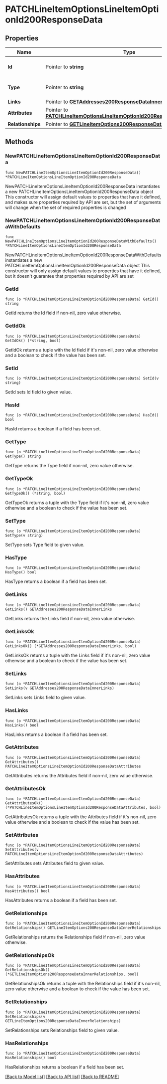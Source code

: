 # PATCHLineItemOptionsLineItemOptionId200ResponseData

## Properties

Name | Type | Description | Notes
------------ | ------------- | ------------- | -------------
**Id** | Pointer to **string** | The resource&#39;s id | [optional] 
**Type** | Pointer to **string** | The resource&#39;s type | [optional] [default to "line_item_options"]
**Links** | Pointer to [**GETAddresses200ResponseDataInnerLinks**](GETAddresses200ResponseDataInnerLinks.md) |  | [optional] 
**Attributes** | Pointer to [**PATCHLineItemOptionsLineItemOptionId200ResponseDataAttributes**](PATCHLineItemOptionsLineItemOptionId200ResponseDataAttributes.md) |  | [optional] 
**Relationships** | Pointer to [**GETLineItemOptions200ResponseDataInnerRelationships**](GETLineItemOptions200ResponseDataInnerRelationships.md) |  | [optional] 

## Methods

### NewPATCHLineItemOptionsLineItemOptionId200ResponseData

`func NewPATCHLineItemOptionsLineItemOptionId200ResponseData() *PATCHLineItemOptionsLineItemOptionId200ResponseData`

NewPATCHLineItemOptionsLineItemOptionId200ResponseData instantiates a new PATCHLineItemOptionsLineItemOptionId200ResponseData object
This constructor will assign default values to properties that have it defined,
and makes sure properties required by API are set, but the set of arguments
will change when the set of required properties is changed

### NewPATCHLineItemOptionsLineItemOptionId200ResponseDataWithDefaults

`func NewPATCHLineItemOptionsLineItemOptionId200ResponseDataWithDefaults() *PATCHLineItemOptionsLineItemOptionId200ResponseData`

NewPATCHLineItemOptionsLineItemOptionId200ResponseDataWithDefaults instantiates a new PATCHLineItemOptionsLineItemOptionId200ResponseData object
This constructor will only assign default values to properties that have it defined,
but it doesn't guarantee that properties required by API are set

### GetId

`func (o *PATCHLineItemOptionsLineItemOptionId200ResponseData) GetId() string`

GetId returns the Id field if non-nil, zero value otherwise.

### GetIdOk

`func (o *PATCHLineItemOptionsLineItemOptionId200ResponseData) GetIdOk() (*string, bool)`

GetIdOk returns a tuple with the Id field if it's non-nil, zero value otherwise
and a boolean to check if the value has been set.

### SetId

`func (o *PATCHLineItemOptionsLineItemOptionId200ResponseData) SetId(v string)`

SetId sets Id field to given value.

### HasId

`func (o *PATCHLineItemOptionsLineItemOptionId200ResponseData) HasId() bool`

HasId returns a boolean if a field has been set.

### GetType

`func (o *PATCHLineItemOptionsLineItemOptionId200ResponseData) GetType() string`

GetType returns the Type field if non-nil, zero value otherwise.

### GetTypeOk

`func (o *PATCHLineItemOptionsLineItemOptionId200ResponseData) GetTypeOk() (*string, bool)`

GetTypeOk returns a tuple with the Type field if it's non-nil, zero value otherwise
and a boolean to check if the value has been set.

### SetType

`func (o *PATCHLineItemOptionsLineItemOptionId200ResponseData) SetType(v string)`

SetType sets Type field to given value.

### HasType

`func (o *PATCHLineItemOptionsLineItemOptionId200ResponseData) HasType() bool`

HasType returns a boolean if a field has been set.

### GetLinks

`func (o *PATCHLineItemOptionsLineItemOptionId200ResponseData) GetLinks() GETAddresses200ResponseDataInnerLinks`

GetLinks returns the Links field if non-nil, zero value otherwise.

### GetLinksOk

`func (o *PATCHLineItemOptionsLineItemOptionId200ResponseData) GetLinksOk() (*GETAddresses200ResponseDataInnerLinks, bool)`

GetLinksOk returns a tuple with the Links field if it's non-nil, zero value otherwise
and a boolean to check if the value has been set.

### SetLinks

`func (o *PATCHLineItemOptionsLineItemOptionId200ResponseData) SetLinks(v GETAddresses200ResponseDataInnerLinks)`

SetLinks sets Links field to given value.

### HasLinks

`func (o *PATCHLineItemOptionsLineItemOptionId200ResponseData) HasLinks() bool`

HasLinks returns a boolean if a field has been set.

### GetAttributes

`func (o *PATCHLineItemOptionsLineItemOptionId200ResponseData) GetAttributes() PATCHLineItemOptionsLineItemOptionId200ResponseDataAttributes`

GetAttributes returns the Attributes field if non-nil, zero value otherwise.

### GetAttributesOk

`func (o *PATCHLineItemOptionsLineItemOptionId200ResponseData) GetAttributesOk() (*PATCHLineItemOptionsLineItemOptionId200ResponseDataAttributes, bool)`

GetAttributesOk returns a tuple with the Attributes field if it's non-nil, zero value otherwise
and a boolean to check if the value has been set.

### SetAttributes

`func (o *PATCHLineItemOptionsLineItemOptionId200ResponseData) SetAttributes(v PATCHLineItemOptionsLineItemOptionId200ResponseDataAttributes)`

SetAttributes sets Attributes field to given value.

### HasAttributes

`func (o *PATCHLineItemOptionsLineItemOptionId200ResponseData) HasAttributes() bool`

HasAttributes returns a boolean if a field has been set.

### GetRelationships

`func (o *PATCHLineItemOptionsLineItemOptionId200ResponseData) GetRelationships() GETLineItemOptions200ResponseDataInnerRelationships`

GetRelationships returns the Relationships field if non-nil, zero value otherwise.

### GetRelationshipsOk

`func (o *PATCHLineItemOptionsLineItemOptionId200ResponseData) GetRelationshipsOk() (*GETLineItemOptions200ResponseDataInnerRelationships, bool)`

GetRelationshipsOk returns a tuple with the Relationships field if it's non-nil, zero value otherwise
and a boolean to check if the value has been set.

### SetRelationships

`func (o *PATCHLineItemOptionsLineItemOptionId200ResponseData) SetRelationships(v GETLineItemOptions200ResponseDataInnerRelationships)`

SetRelationships sets Relationships field to given value.

### HasRelationships

`func (o *PATCHLineItemOptionsLineItemOptionId200ResponseData) HasRelationships() bool`

HasRelationships returns a boolean if a field has been set.


[[Back to Model list]](../README.md#documentation-for-models) [[Back to API list]](../README.md#documentation-for-api-endpoints) [[Back to README]](../README.md)


